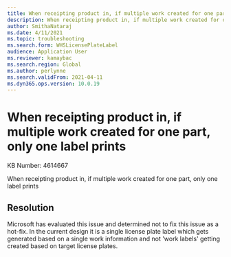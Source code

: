 ```yaml
---
title: When receipting product in, if multiple work created for one part, only one label prints
description: When receipting product in, if multiple work created for one part, only one label prints
author: SmithaNataraj
ms.date: 4/11/2021
ms.topic: troubleshooting
ms.search.form: WHSLicensePlateLabel
audience: Application User
ms.reviewer: kamaybac
ms.search.region: Global
ms.author: perlynne
ms.search.validFrom: 2021-04-11
ms.dyn365.ops.version: 10.0.19
---
```


# When receipting product in, if multiple work created for one part, only one label prints

KB Number: 4614667

When receipting product in, if multiple work created for one part, only one label prints




## Resolution
Microsoft has evaluated this issue and determined not to fix this issue as a hot-fix.
In the current design it is a single license plate label which gets generated based on a single work information and not 'work labels' getting created based on target license plates.


